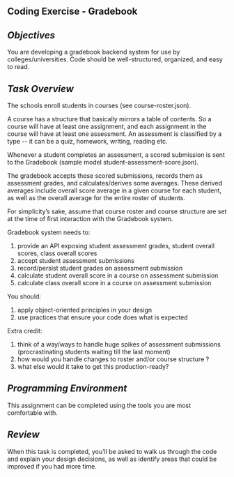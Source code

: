 ## Coding Exercise - Gradebook

## _Objectives_
You are developing a gradebook backend system for use by colleges/universities. Code should be well-structured, organized, and easy to read.

## _Task Overview_
The schools enroll students in courses (see course-roster.json).  

A course has a structure that basically mirrors a table of contents. So a course will have at least one assignment, and each assignment in the course
will have at least one assessment. An assessment is classified by a type -- it can be a quiz, homework, writing, reading etc.

Whenever a student completes an assessment, a scored submission is sent to the Gradebook (sample model student-assessment-score.json).

The gradebook accepts these scored submissions, records them as assessment grades, and calculates/derives some averages.
These derived averages include overall score average in a given course for each student, as well as the overall average for the entire roster of students.

For simplicity’s sake, assume that course roster and course structure are set at the time of first interaction with the 
Gradebook system.

Gradebook system needs to:

1. provide an API exposing student assessment grades, student overall scores, class overall scores
2. accept student assessment submissions
3. record/persist student grades on assessment submission
4. calculate student overall score in a course on assessment submission
5. calculate class overall score in a course on assessment submission

You should:
1. apply object-oriented principles in your design
2. use practices that ensure your code does what is expected

Extra credit:

1. think of a way/ways to handle huge spikes of assessment submissions (procrastinating students waiting till the last moment)
2. how would you handle changes to roster and/or course structure ?  
3. what else would it take to get this production-ready?

## _Programming Environment_
This assignment can be completed using the tools you are most comfortable with.

## _Review_
When this task is completed, you’ll be asked to walk us through the code and explain your design decisions, as well as identify areas that could be improved if you had more time.


